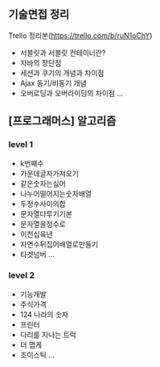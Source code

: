 ## 기술면접 정리

Trello 정리본(https://trello.com/b/ruN1oChY)

* 서블릿과 서블릿 컨테이너란?
* 자바의 장단점
* 세션과 쿠기의 개념과 차이점
* Ajax 동기/비동기 개념
* 오버로딩과 오버라이딩의 차이점 ...


## [프로그래머스] 알고리즘

### level 1

* k번째수
* 가운데글자가져오기
* 같은숫자는싫어
* 나누어떨어지는숫자배열
* 두정수사이의합
* 문자열다루기기본
* 문자열을정수로
* 이천십육년
* 자연수뒤집어배열로만들기
* 타겟넘버 ...

### level 2

* 기능개발
* 주식가격
* 124 나라의 숫자
* 프린터
* 다리를 지나는 트럭
* 더 맵게 
* 조이스틱 ...
